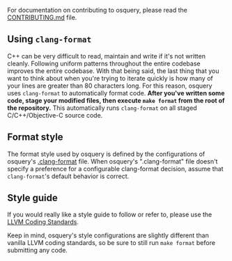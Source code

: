 For documentation on contributing to osquery, please read the [CONTRIBUTING.md](https://github.com/facebook/osquery/blob/master/CONTRIBUTING.md) file.

## Using `clang-format`

C++ can be very difficult to read, maintain and write if it's not written cleanly. Following uniform patterns throughout the entire codebase improves the entire codebase. With that being said, the last thing that you want to think about when you're trying to iterate quickly is how many of your lines are greater than 80 characters long. For this reason, osquery uses `clang-format` to automatically format code. **After you've written some code, stage your modified files, then execute `make format` from the root of the repository.** This automatically runs `clang-format` on all staged C/C++/Objective-C source code.

## Format style

The format style used by osquery is defined by the configurations of osquery's [.clang-format](https://github.com/facebook/osquery/blob/master/.clang-format) file. When osquery's ".clang-format" file doesn't specify a preference for a configurable clang-format decision, assume that `clang-format`'s default behavior is correct.

## Style guide

If you would really like a style guide to follow or refer to, please use the [LLVM Coding Standards](http://llvm.org/docs/CodingStandards.html). 

Keep in mind, osquery's style configurations are slightly different than vanilla LLVM coding standards, so be sure to still run `make format` before submitting any code.